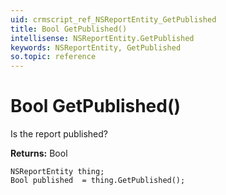 ```yaml
---
uid: crmscript_ref_NSReportEntity_GetPublished
title: Bool GetPublished()
intellisense: NSReportEntity.GetPublished
keywords: NSReportEntity, GetPublished
so.topic: reference
---
```


# Bool GetPublished()

Is the report published?

**Returns:** Bool

```crmscript
NSReportEntity thing;
Bool published  = thing.GetPublished();
```

